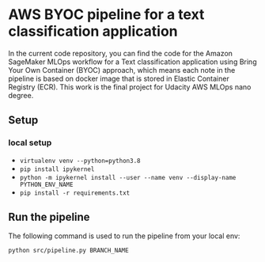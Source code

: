 # AWS BYOC pipeline for a text classification application

In the current code repository, you can find the code for the Amazon SageMaker MLOps workflow
for a Text classification application using Bring Your Own Container (BYOC) approach, which means each note in the pipeline is based on docker image that is stored in Elastic Container Registry (ECR).  This work is the final project for Udacity AWS MLOps nano degree.

## Setup

### local setup

- `virtualenv venv --python=python3.8`
- `pip install ipykernel`
- `python -m ipykernel install --user --name venv --display-name PYTHON_ENV_NAME`
- `pip install -r requirements.txt`

## Run the pipeline

The following command is used to run the pipeline from your local env:

`python src/pipeline.py BRANCH_NAME`
